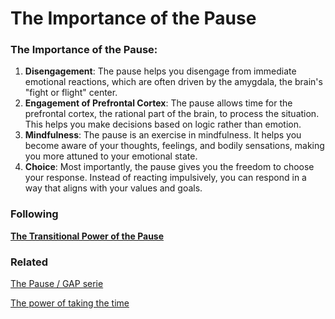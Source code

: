 # The Importance of the Pause

### **The Importance of the Pause:**

1. **Disengagement**: The pause helps you disengage from immediate emotional reactions, which are often driven by the amygdala, the brain's "fight or flight" center.
2. **Engagement of Prefrontal Cortex**: The pause allows time for the prefrontal cortex, the rational part of the brain, to process the situation. This helps you make decisions based on logic rather than emotion.
3. **Mindfulness**: The pause is an exercise in mindfulness. It helps you become aware of your thoughts, feelings, and bodily sensations, making you more attuned to your emotional state.
4. **Choice**: Most importantly, the pause gives you the freedom to choose your response. Instead of reacting impulsively, you can respond in a way that aligns with your values and goals.

### Following

[**The Transitional Power of the Pause**](The%20Transitional%20Power%20of%20the%20Pause%205e0efbe674e4492189b2e421c693e5de.md) 

### Related

[The Pause / GAP serie](The%20Importance%20of%20the%20Pause%2051ab3beb19df4f2f84cd3c617e475c20/The%20Pause%20GAP%20serie%203215cd12d3a44c2a85757069fa17b98f.md)

[The power of taking the time](The%20power%20of%20taking%20the%20time%206211fd7c56e64de5876ef71456a53a42.md)